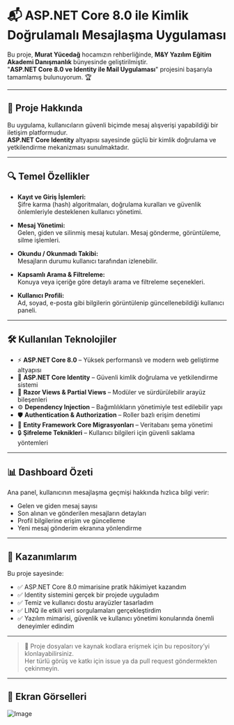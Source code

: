 # 📬 ASP.NET Core 8.0 ile Kimlik Doğrulamalı Mesajlaşma Uygulaması

Bu proje, **Murat Yücedağ** hocamızın rehberliğinde, **M&Y Yazılım Eğitim Akademi Danışmanlık** bünyesinde geliştirilmiştir.  
"**ASP.NET Core 8.0 ve Identity ile Mail Uygulaması**" projesini başarıyla tamamlamış bulunuyorum. 🏆

---

## 🚀 Proje Hakkında

Bu uygulama, kullanıcıların güvenli biçimde mesaj alışverişi yapabildiği bir iletişim platformudur.  
**ASP.NET Core Identity** altyapısı sayesinde güçlü bir kimlik doğrulama ve yetkilendirme mekanizması sunulmaktadır.

---

## 🔍 Temel Özellikler

- **Kayıt ve Giriş İşlemleri:**  
  Şifre karma (hash) algoritmaları, doğrulama kuralları ve güvenlik önlemleriyle desteklenen kullanıcı yönetimi.

- **Mesaj Yönetimi:**  
  Gelen, giden ve silinmiş mesaj kutuları. Mesaj gönderme, görüntüleme, silme işlemleri.

- **Okundu / Okunmadı Takibi:**  
  Mesajların durumu kullanıcı tarafından izlenebilir.

- **Kapsamlı Arama & Filtreleme:**  
  Konuya veya içeriğe göre detaylı arama ve filtreleme seçenekleri.

- **Kullanıcı Profili:**  
  Ad, soyad, e-posta gibi bilgilerin görüntülenip güncellenebildiği kullanıcı paneli.


---

## 🛠️ Kullanılan Teknolojiler

- ⚡ **ASP.NET Core 8.0** – Yüksek performanslı ve modern web geliştirme altyapısı  
- 🔑 **ASP.NET Core Identity** – Güvenli kimlik doğrulama ve yetkilendirme sistemi  
- 🎨 **Razor Views & Partial Views** – Modüler ve sürdürülebilir arayüz bileşenleri  
- ⚙️ **Dependency Injection** – Bağımlılıkların yönetimiyle test edilebilir yapı  
- 🛡️ **Authentication & Authorization** – Roller bazlı erişim denetimi  
- 🔄 **Entity Framework Core Migrasyonları** – Veritabanı şema yönetimi  
- 🔒 **Şifreleme Teknikleri** – Kullanıcı bilgileri için güvenli saklama yöntemleri  

---

## 📊 Dashboard Özeti

Ana panel, kullanıcının mesajlaşma geçmişi hakkında hızlıca bilgi verir:

- Gelen ve giden mesaj sayısı  
- Son alınan ve gönderilen mesajların detayları  
- Profil bilgilerine erişim ve güncelleme  
- Yeni mesaj gönderim ekranına yönlendirme  

---

## 📝 Kazanımlarım

Bu proje sayesinde:

- ✅ ASP.NET Core 8.0 mimarisine pratik hâkimiyet kazandım  
- ✅ Identity sistemini gerçek bir projede uyguladım  
- ✅ Temiz ve kullanıcı dostu arayüzler tasarladım  
- ✅ LINQ ile etkili veri sorgulamaları gerçekleştirdim  
- ✅ Yazılım mimarisi, güvenlik ve kullanıcı yönetimi konularında önemli deneyimler edindim  

---

> 📂 Proje dosyaları ve kaynak kodlara erişmek için bu repository’yi klonlayabilirsiniz.  
> Her türlü görüş ve katkı için issue ya da pull request göndermekten çekinmeyin.

---
## 📸 Ekran Görselleri

![Image](https://github.com/user-attachments/assets/018be718-ea00-4ea8-99a0-51f97d7f3518) 

